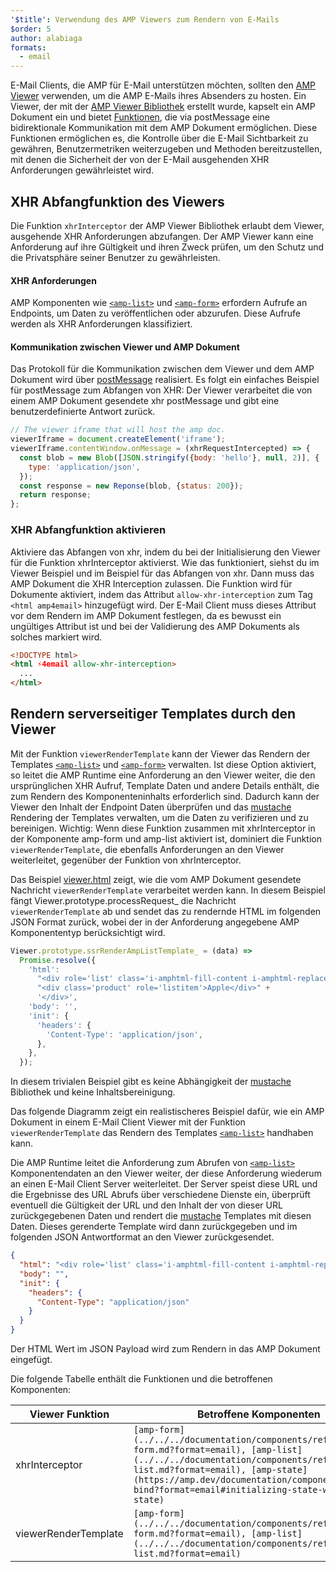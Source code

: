 ```yaml
---
'$title': Verwendung des AMP Viewers zum Rendern von E-Mails
$order: 5
author: alabiaga
formats:
  - email
---
```


E-Mail Clients, die AMP für E-Mail unterstützen möchten, sollten den [AMP Viewer](https://github.com/ampproject/amphtml/blob/main/extensions/amp-viewer-integration/integrating-viewer-with-amp-doc-guide.md) verwenden, um die AMP E-Mails ihres Absenders zu hosten. Ein Viewer, der mit der [AMP Viewer Bibliothek](https://github.com/ampproject/amphtml/tree/main/extensions/amp-viewer-integration) erstellt wurde, kapselt ein AMP Dokument ein und bietet [Funktionen](https://github.com/ampproject/amphtml/blob/main/extensions/amp-viewer-integration/CAPABILITIES.md), die via postMessage eine bidirektionale Kommunikation mit dem AMP Dokument ermöglichen. Diese Funktionen ermöglichen es, die Kontrolle über die E-Mail Sichtbarkeit zu gewähren, Benutzermetriken weiterzugeben und Methoden bereitzustellen, mit denen die Sicherheit der von der E-Mail ausgehenden XHR Anforderungen gewährleistet wird.

## XHR Abfangfunktion des Viewers

Die Funktion `xhrInterceptor` der AMP Viewer Bibliothek erlaubt dem Viewer, ausgehende XHR Anforderungen abzufangen. Der AMP Viewer kann eine Anforderung auf ihre Gültigkeit und ihren Zweck prüfen, um den Schutz und die Privatsphäre seiner Benutzer zu gewährleisten.

#### XHR Anforderungen

AMP Komponenten wie [`<amp-list>`](../../../documentation/components/reference/amp-list.md?format=email) und [`<amp-form>`](../../../documentation/components/reference/amp-form.md?format=email) erfordern Aufrufe an Endpoints, um Daten zu veröffentlichen oder abzurufen. Diese Aufrufe werden als XHR Anforderungen klassifiziert.

#### Kommunikation zwischen Viewer und AMP Dokument

Das Protokoll für die Kommunikation zwischen dem Viewer und dem AMP Dokument wird über [postMessage](https://developer.mozilla.org/en-US/docs/Web/API/Window/postMessage) realisiert. Es folgt ein einfaches Beispiel für postMessage zum Abfangen von XHR: Der Viewer verarbeitet die von einem AMP Dokument gesendete xhr postMessage und gibt eine benutzerdefinierte Antwort zurück.

```js
// The viewer iframe that will host the amp doc.
viewerIframe = document.createElement('iframe');
viewerIframe.contentWindow.onMessage = (xhrRequestIntercepted) => {
  const blob = new Blob([JSON.stringify({body: 'hello'}, null, 2)], {
    type: 'application/json',
  });
  const response = new Reponse(blob, {status: 200});
  return response;
};
```

### XHR Abfangfunktion aktivieren

Aktiviere das Abfangen von xhr, indem du bei der Initialisierung den Viewer für die Funktion xhrInterceptor aktivierst. Wie das funktioniert, siehst du im Viewer Beispiel und im Beispiel für das Abfangen von xhr. Dann muss das AMP Dokument die XHR Interception zulassen. Die Funktion wird für Dokumente aktiviert, indem das Attribut `allow-xhr-interception` zum Tag `<html amp4email>` hinzugefügt wird. Der E-Mail Client muss dieses Attribut vor dem Rendern im AMP Dokument festlegen, da es bewusst ein ungültiges Attribut ist und bei der Validierung des AMP Dokuments als solches markiert wird.

```html
<!DOCTYPE html>
<html ⚡4email allow-xhr-interception>
  ...
</html>
```

## Rendern serverseitiger Templates durch den Viewer

Mit der Funktion `viewerRenderTemplate` kann der Viewer das Rendern der Templates [`<amp-list>`](../../../documentation/components/reference/amp-list.md?format=email) und [`<amp-form>`](../../../documentation/components/reference/amp-form.md?format=email) verwalten. Ist diese Option aktiviert, so leitet die AMP Runtime eine Anforderung an den Viewer weiter, die den ursprünglichen XHR Aufruf, Template Daten und andere Details enthält, die zum Rendern des Komponenteninhalts erforderlich sind. Dadurch kann der Viewer den Inhalt der Endpoint Daten überprüfen und das [mustache](https://mustache.github.io/) Rendering der Templates verwalten, um die Daten zu verifizieren und zu bereinigen. Wichtig: Wenn diese Funktion zusammen mit xhrInterceptor in der Komponente amp-form und amp-list aktiviert ist, dominiert die Funktion `viewerRenderTemplate`, die ebenfalls Anforderungen an den Viewer weiterleitet, gegenüber der Funktion von xhrInterceptor.

Das Beispiel [viewer.html](https://github.com/ampproject/amphtml/blob/main/examples/viewer.html) zeigt, wie die vom AMP Dokument gesendete Nachricht `viewerRenderTemplate` verarbeitet werden kann. In diesem Beispiel fängt Viewer.prototype.processRequest\_ die Nachricht `viewerRenderTemplate` ab und sendet das zu rendernde HTML im folgenden JSON Format zurück, wobei der in der Anforderung angegebene AMP Komponententyp berücksichtigt wird.

```js
Viewer.prototype.ssrRenderAmpListTemplate_ = (data) =>
  Promise.resolve({
    'html':
      "<div role='list' class='i-amphtml-fill-content i-amphtml-replaced-content'>" +
      "<div class='product' role='listitem'>Apple</div>" +
      '</div>',
    'body': '',
    'init': {
      'headers': {
        'Content-Type': 'application/json',
      },
    },
  });
```

In diesem trivialen Beispiel gibt es keine Abhängigkeit der [mustache](https://mustache.github.io/) Bibliothek und keine Inhaltsbereinigung.

Das folgende Diagramm zeigt ein realistischeres Beispiel dafür, wie ein AMP Dokument in einem E-Mail Client Viewer mit der Funktion `viewerRenderTemplate` das Rendern des Templates [`<amp-list>`](../../../documentation/components/reference/amp-list.md?format=email) handhaben kann.

<amp-img alt="Viewer render template diagram" layout="responsive" width="372" height="279" src="/static/img/docs/viewer_render_template_diagram.png"></amp-img>

Die AMP Runtime leitet die Anforderung zum Abrufen von [`<amp-list>`](../../../documentation/components/reference/amp-list.md?format=email) Komponentendaten an den Viewer weiter, der diese Anforderung wiederum an einen E-Mail Client Server weiterleitet. Der Server speist diese URL und die Ergebnisse des URL Abrufs über verschiedene Dienste ein, überprüft eventuell die Gültigkeit der URL und den Inhalt der von dieser URL zurückgegebenen Daten und rendert die [mustache](https://mustache.github.io/) Templates mit diesen Daten. Dieses gerenderte Template wird dann zurückgegeben und im folgenden JSON Antwortformat an den Viewer zurückgesendet.

```json
{
  "html": "<div role='list' class='i-amphtml-fill-content i-amphtml-replaced-content'> <div class='product' role='listitem'>List item 1</div> <div class='product' role='listitem'>List item 2</div> </div>",
  "body": "",
  "init": {
    "headers": {
      "Content-Type": "application/json"
    }
  }
}
```

Der HTML Wert im JSON Payload wird zum Rendern in das AMP Dokument eingefügt.

Die folgende Tabelle enthält die Funktionen und die betroffenen Komponenten:

<table>
  <thead>
    <tr>
      <th width="30%">Viewer Funktion</th>
      <th>Betroffene Komponenten</th>
    </tr>
  </thead>
  <tbody>
    <tr>
      <td>xhrInterceptor</td>
      <td><code>[amp-form](../../../documentation/components/reference/amp-form.md?format=email), [amp-list](../../../documentation/components/reference/amp-list.md?format=email), [amp-state](https://amp.dev/documentation/components/amp-bind?format=email#initializing-state-with-amp-state)</code></td>
    </tr>
     <tr>
       <td>viewerRenderTemplate</td>
       <td><code>[amp-form](../../../documentation/components/reference/amp-form.md?format=email), [amp-list](../../../documentation/components/reference/amp-list.md?format=email)</code></td>
    </tr>
  </tbody>
</table>
